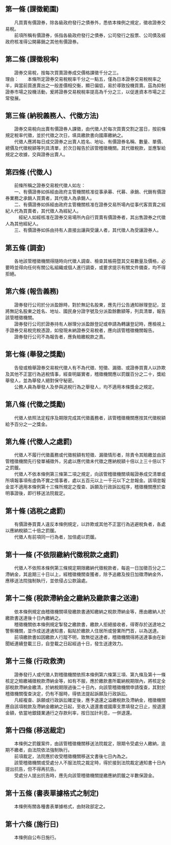 第一條 (課徵範圍)
-----------------
　　凡買賣有價證券，除各級政府發行之債券外，悉依本條例之規定，徵收證券交易稅。  
　　前項所稱有價證券，係指各級政府發行之債券，公司發行之股票、公司債及經政府核准得公開募銷之其他有價證券。  


第二條 (課徵稅率)
-----------------
　　證券交易稅，按每次買賣證券成交價格課徵千分之三。  
理由：　　本條所定證券交易稅稅率千分之一點五，僅為日本證券交易稅稅率之半，與當前買進賣出之一般差價相交衡，顯已偏低，易於導致投機買賣。茲為抑制證券市場之投機活動，爰將證券交易稅稅率提高為千分之三，以促進資本市場之正常發展。

第三條 (納稅義務人、代徵方法)
-----------------------------
　　證券交易稅向出賣有價證券人課徵，由代徵人於每次買賣交割之當日，按前條規定稅率代徵，並於代徵之次日，填具繳款書向國庫繳納之。  
　　代徵人應將每日成交證券之出賣人姓名、地址、有價證券名稱、數量、單價、總價及代徵稅額等列具清單，於次日報告於該管稽徵機關。其代徵稅款，並應掣給規定之收據，交與證券出賣人。  


第四條 (代徵人)
---------------
　　前條所稱之證券交易稅代徵人如左：  
　　一、有價證券如係經由政府主管機關核准從事承募、代募、承銷、代銷有價證券業務之承銷人買賣者，其代徵人為承銷人。  
　　二、有價證券如係經由政府主管機關核准在證券交易所場內從事代客買賣之經紀人代為買賣者，其代徵人為經紀人。  
　　　經紀人如經核准在證券交易場所內自行買賣有價證券者，其出售證券之代徵人為其他經紀人。  
　　三、有價證券如係由持有人直接出讓與受讓人者，其代徵人為受讓證券人。  


第五條 (調查)
-------------
　　各地該管稽徵機關得隨時向代徵人調查、檢查其帳冊暨其交易數量及價格，必要時並得向任何有關公私組織或個人進行調查，或要求提示有關文件備查，均不得拒絕。  


第六條 (報告義務)
-----------------
　　證券發行公司於分派盈餘時，對於無記名股東，應先行公告通知辦理登記，並將無記名股東之姓名、地址、國民身分證字號及分派盈餘數額等，列具清單，報告該管稽徵機關。  
　　證券發行公司於證券持有人辦理分派盈餘登記或申請為轉讓登記時，應檢視上手證券交易稅完稅憑證，如發現未納證券交易稅者，應向該管稽徵機關報告。  
　　證券發行公司不為報告者，應負賠繳稅款之責。  


第七條 (舉發之獎勵)
-------------------
　　告發或檢舉證券交易稅代徵人有不為代徵、短徵、漏徵、或證券買賣人以詐欺及其他不正當行為逃稅情事，經查明屬實者，稽徵機關應以罰鍰百分之二十，獎給舉發人，並為舉發人絕對保守秘密。  
　　公務人員為舉發人及參與逃稅行為之舉發人，均不適用本條獎金之規定。  


第八條 (代徵之獎勵)
-------------------
　　代徵人依照法定程序及期限完成其代徵義務者，該管稽徵機關應按其代徵稅額給予百分之一之獎金。  


第九條 (代徵人之處罰)
---------------------
　　代徵人不履行代徵義務或代徵稅額有短徵、漏徵情形者，除責令其賠繳並由該管稽徵機關先行發單補徵外，另處以應代徵未代徵之應納稅額十倍以上三十倍以下之罰鍰。  
　　代徵人不依本條例第三條第二項之規定，向該管稽徵機關填報證券成交清單或所填報事項有虛偽不實之情事者，處以五百元以上一千元以下之怠報金。該項怠報金並不適用本條例第十三條所規定之復查、訴願及行政訴訟程序，稽徵機關應於查明事證後，即行移送法院裁定。  


第十條 (逃稅之處罰)
-------------------
　　有價證券買賣人違反本條例規定，以詐欺或其他不正當行為逃避稅負者，各處以應納稅額二十倍之罰鍰。  
　　代徵人有前項同一行為者，加倍處以罰鍰。  


第十一條 (不依限繳納代徵稅款之處罰)
-----------------------------------
　　代徵人不依照本條例第三條規定期限繳納代徵稅款者，每逾一日加徵百分之二滯納金，其逾期三十日以上，經稽徵機關查獲者，除予追繳及按日加徵滯納金外，應移送法院強制執行，並依侵占公款論處。  


第十二條 (稅款滯納金之繳納及繳款書之送達)
-----------------------------------------
　　依本條例規定由稽徵機關填發繳款書通知繳納之稅款滯納金等，應由繳納人於繳款書送達後十日內繳納之。  
　　稽徵機關依本條例規定掣發之繳款書，繳款人拒絕接收者，得寄存於送達地之警察機關，並作成送達通知書，黏貼於繳款人住居所或營業所門首，以為送達。  
　　前項繳款書如因繳款人行蹤不明，致無從送達者，稽徵機關得將送達事由在新聞紙連續登載三日，自登載之日起經過十日，發生送達效力。  


第十三條 (行政救濟)
-------------------
　　證券發行人或代徵人對稽徵機關依照本條例第六條第三項、第九條及第十一條核定之賠繳補徵稅款滯納金等，如有不服，應於繳款書所載納稅期限內，將核定全部稅款滯納金繳清，於納稅期限過後二十日內，向該管稽徵機關申請復查，其對於稽徵機關復查決定，仍有不服時，得依法提起訴願及行政訴訟。  
　　凡經複查、訴願或行政訴訟確定後，應予退還之溢繳稅款及滯納金，稽徵機關應自該項稅款及滯納金繳納之日起，至收入退還書或國庫支票填發之日止，按退還金額，依當地銀錢業通行之存款利率，按日加計利息，一併退還。  


第十四條 (移送裁定)
-------------------
　　本條例之罰鍰案件，由該管稽徵機關移送法院裁定，限期令受處分人繳納，逾期不繳者，由法院依法強制執行。  
　　前項裁定，法院應於收受稽徵機關移送文書後七日內為之。  
　　該管稽徵機關或受處分人不服法院之裁定時，得於接到法院裁定通知書十日內提出抗告，但不得再抗告。  
　　受處分人提出抗告時，應先向該管稽徵機關提繳應納罰鍰之半數保證金。  


第十五條 (書表單據格式之制定)
-----------------------------
　　本條例有關各種書表單據格式，由財政部定之。  


第十六條 (施行日)
-----------------
　　本條例自公布日施行。
